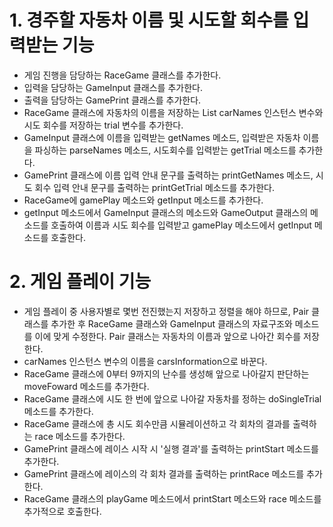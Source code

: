 # 1. 경주할 자동차 이름 및 시도할 회수를 입력받는 기능
  - 게임 진행을 담당하는 RaceGame 클래스를 추가한다.
  - 입력을 담당하는 GameInput 클래스를 추가한다.
  - 출력을 담당하는 GamePrint 클래스를 추가한다.
  - RaceGame 클래스에 자동차의 이름을 저장하는 List carNames 인스턴스 변수와 시도 회수를 저장하는 trial 변수를 추가한다.
  - GameInput 클래스에 이름을 입력받는 getNames 메소드, 입력받은 자동차 이름을 파싱하는 parseNames 메소드, 시도회수를 입력받는 getTrial 메소드를 추가한다.
  - GamePrint 클래스에 이름 입력 안내 문구를 출력하는 printGetNames 메소드, 시도 회수 입력 안내 문구를 출력하는 printGetTrial 메소드를 추가한다.
  - RaceGame에 gamePlay 메소드와 getInput 메소드를 추가한다.
  - getInput 메소드에서 GameInput 클래스의 메소드와 GameOutput 클래스의 메소드를 호출하여 이름과 시도 회수를 입력받고 gamePlay 메소드에서 getInput 메소드를 호출한다.


# 2. 게임 플레이 기능
  - 게임 플레이 중 사용자별로 몇번 전진했는지 저장하고 정렬을 해야 하므로, Pair 클래스를 추가한 후 RaceGame 클래스와 GameInput 클래스의 자료구조와 메소드를 이에 맞게 수정한다. Pair 클래스는 자동차의 이름과 앞으로 나아간 회수를 저장한다.
  - carNames 인스턴스 변수의 이름을 carsInformation으로 바꾼다.
  - RaceGame 클래스에 0부터 9까지의 난수를 생성해 앞으로 나아갈지 판단하는 moveFoward 메소드를 추가한다.
  - RaceGame 클래스에 시도 한 번에 앞으로 나아갈 자동차를 정하는 doSingleTrial 메소드를 추가한다.
  - RaceGame 클래스에 총 시도 회수만큼 시뮬레이션하고 각 회차의 결과를 출력하는 race 메소드를 추가한다.
  - GamePrint 클래스에 레이스 시작 시 '실행 결과'를 출력하는 printStart 메소드를 추가한다.
  - GamePrint 클래스에 레이스의 각 회차 결과를 출력하는 printRace 메소드를 추가한다.
  - RaceGame 클래스의 playGame 메소드에서 printStart 메소드와 race 메소드를 추가적으로 호출한다.